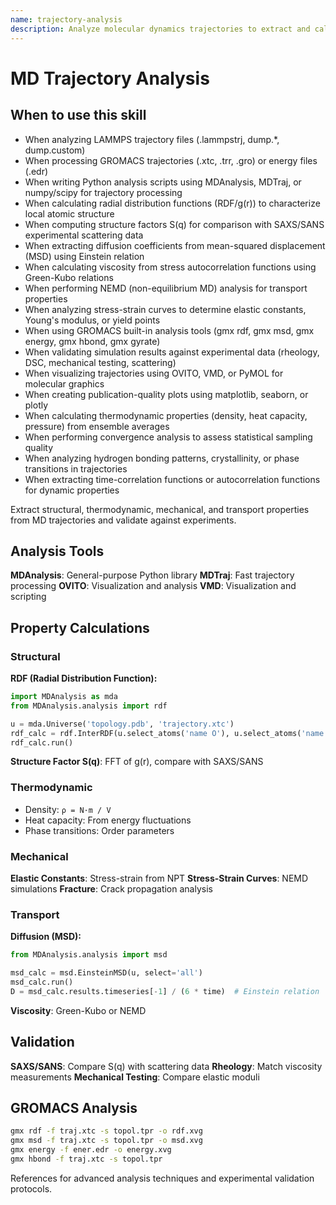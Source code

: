 ```yaml
---
name: trajectory-analysis
description: Analyze molecular dynamics trajectories to extract and calculate structural (radial distribution function, structure factor), thermodynamic (density, heat capacity, phase transitions), mechanical (elastic constants, stress-strain curves, fracture), and transport (diffusion coefficients, viscosity, thermal conductivity) properties from MD simulation outputs. Use this skill when working with trajectory files from LAMMPS (.lammpstrj, dump.*), GROMACS (.xtc, .trr, .gro), or other MD packages. Use when writing Python analysis scripts using MDAnalysis, MDTraj, or similar trajectory processing libraries. Use when calculating radial distribution functions (RDF/g(r)) to characterize local structure and compare with experimental neutron/X-ray scattering. Use when computing structure factors S(q) for validation against SAXS/SANS experimental data. Use when extracting transport properties through mean-squared displacement (MSD) for diffusion coefficients or Green-Kubo integrals for viscosity. Use when analyzing stress-strain relationships to determine elastic moduli, yield points, or fracture behavior. Use when using GROMACS analysis tools (gmx rdf, gmx msd, gmx energy, gmx hbond) for trajectory post-processing. Use when validating MD simulation results against experimental measurements (rheology, scattering, thermal analysis, mechanical testing). Use when visualizing trajectories or properties using OVITO, VMD, or matplotlib/seaborn for publication-quality figures. Use when calculating thermodynamic properties from ensemble fluctuations or time-averaged quantities. Use when performing convergence analysis to ensure sufficient sampling and statistical reliability of computed properties.
---
```


# MD Trajectory Analysis

## When to use this skill

- When analyzing LAMMPS trajectory files (.lammpstrj, dump.*, dump.custom)
- When processing GROMACS trajectories (.xtc, .trr, .gro) or energy files (.edr)
- When writing Python analysis scripts using MDAnalysis, MDTraj, or numpy/scipy for trajectory processing
- When calculating radial distribution functions (RDF/g(r)) to characterize local atomic structure
- When computing structure factors S(q) for comparison with SAXS/SANS experimental scattering data
- When extracting diffusion coefficients from mean-squared displacement (MSD) using Einstein relation
- When calculating viscosity from stress autocorrelation functions using Green-Kubo relations
- When performing NEMD (non-equilibrium MD) analysis for transport properties
- When analyzing stress-strain curves to determine elastic constants, Young's modulus, or yield points
- When using GROMACS built-in analysis tools (gmx rdf, gmx msd, gmx energy, gmx hbond, gmx gyrate)
- When validating simulation results against experimental data (rheology, DSC, mechanical testing, scattering)
- When visualizing trajectories using OVITO, VMD, or PyMOL for molecular graphics
- When creating publication-quality plots using matplotlib, seaborn, or plotly
- When calculating thermodynamic properties (density, heat capacity, pressure) from ensemble averages
- When performing convergence analysis to assess statistical sampling quality
- When analyzing hydrogen bonding patterns, crystallinity, or phase transitions in trajectories
- When extracting time-correlation functions or autocorrelation functions for dynamic properties

Extract structural, thermodynamic, mechanical, and transport properties from MD trajectories and validate against experiments.

## Analysis Tools

**MDAnalysis**: General-purpose Python library
**MDTraj**: Fast trajectory processing
**OVITO**: Visualization and analysis
**VMD**: Visualization and scripting

## Property Calculations

### Structural

**RDF (Radial Distribution Function):**
```python
import MDAnalysis as mda
from MDAnalysis.analysis import rdf

u = mda.Universe('topology.pdb', 'trajectory.xtc')
rdf_calc = rdf.InterRDF(u.select_atoms('name O'), u.select_atoms('name O'))
rdf_calc.run()
```

**Structure Factor S(q)**: FFT of g(r), compare with SAXS/SANS

### Thermodynamic

- Density: `ρ = N·m / V`
- Heat capacity: From energy fluctuations
- Phase transitions: Order parameters

### Mechanical

**Elastic Constants**: Stress-strain from NPT
**Stress-Strain Curves**: NEMD simulations
**Fracture**: Crack propagation analysis

### Transport

**Diffusion (MSD):**
```python
from MDAnalysis.analysis import msd

msd_calc = msd.EinsteinMSD(u, select='all')
msd_calc.run()
D = msd_calc.results.timeseries[-1] / (6 * time)  # Einstein relation
```

**Viscosity**: Green-Kubo or NEMD

## Validation

**SAXS/SANS**: Compare S(q) with scattering data
**Rheology**: Match viscosity measurements
**Mechanical Testing**: Compare elastic moduli

## GROMACS Analysis

```bash
gmx rdf -f traj.xtc -s topol.tpr -o rdf.xvg
gmx msd -f traj.xtc -s topol.tpr -o msd.xvg
gmx energy -f ener.edr -o energy.xvg
gmx hbond -f traj.xtc -s topol.tpr
```

References for advanced analysis techniques and experimental validation protocols.
